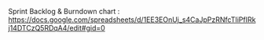 Sprint Backlog & Burndown chart : https://docs.google.com/spreadsheets/d/1EE3EOnUj_s4CaJpPzRNfcTIiPfIRkj14DTCzQ5RDqA4/edit#gid=0

